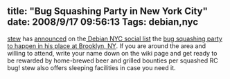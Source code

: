 title: "Bug Squashing Party in New York City"
date: 2008/9/17 09:56:13
Tags: debian,nyc
---
<a href="http://vireo.org/~stew/">stew</a> has <a href="http://lists.vireo.org/pipermail/debiannyc/2008-September/000184.html">announced</a> on the<a href="http://vireo.org/cgi-bin/mailman/listinfo/debiannyc"> Debian NYC social list</a> the <a href="http://wiki.debian.org/BSP2008/Brooklyn">bug squashing party to happen in his place at Brooklyn, NY</a>. If you are around the area and willing to attend, write your name down on the wiki page and get ready to be rewarded by home-brewed beer and grilled bounties per squashed RC bug! stew also offers sleeping facilities in case you need it.